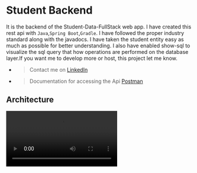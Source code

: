 # Student Backend

It is the backend of the Student-Data-FullStack web app. I have created this
rest api with `Java`,`Spring Boot`,`Gradle`. I have followed the proper industry
standard along with the javadocs. I have taken the student entity
easy as much as possible for better understanding. I also have enabled show-sql
to visualize the sql query that how operations are performed on the database
layer.If you want me to develop more or host, this project let me know.

* > Contact me on [LinkedIn](https://www.linkedin.com/in/abhisek-mohanty-3a2241235/)
* > Documentation for accessing the Api [Postman](https://documenter.getpostman.com/view/23395461/2s93m1ZjUm)

## Architecture

![](https://github.com/abhisekmohantychinua/student-backend/blob/main/ARCHITECTURE.mp4)
